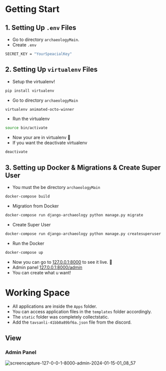 # Getting Start

## 1. Setting Up `.env` Files
- Go to directory `archaeologyMain`.
- Create `.env`
```sh
SECRET_KEY = "YourSpeacialKey"
```

## 2. Setting Up `virtualenv` Files
- Setup the virtualenv!
```sh
pip install virtualenv
```
- Go to directory `archaeologyMain`
```sh
virtualenv animated-octo-winner
```
  - Run the virtualenv
```sh
source bin/activate
```
- Now your are in virtualenv 🚀
- If you want the deactivate virtualenv
```sh
deactivate
```
## 3. Setting up Docker & Migrations & Create Super User

- You must the be directory `archaeologyMain`

```sh
docker-compose build
```

- Migration from Docker

```sh
docker-compose run django-archaeology python manage.py migrate
```

- Create Super User

```sh
docker-compose run django-archaeology python manage.py createsuperuser
```

- Run the Docker

```sh
docker-compose up
```

- Now you can go to [127.0.0.1:8000](127.0.0.1:8000) to see it live. 🚀
- Admin panel [127.0.0.1:8000/admin](127.0.0.1:8000/admin)
- You can create what u want!

# Working Space

- All applications are inside the `Apps` folder.
- You can access application files in the `templates` folder accordingly.
- The `static` folder was completely collectstatic.
- Add the `tavsanli-41bb0a89bf6a.json` file from the discord.

## View

### Admin Panel

![screencapture-127-0-0-1-8000-admin-2024-01-15-01_08_57](https://github.com/CoderMungan/animated-octo-winner/assets/126997544/3825aec2-b294-46dd-a69a-5f511a3c0996)

